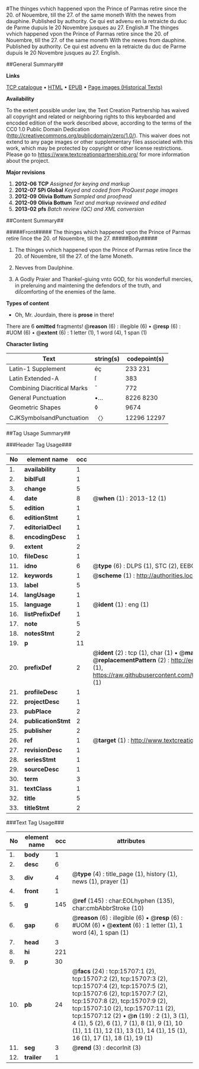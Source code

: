 #The thinges vvhich happened vpon the Prince of Parmas retire since the 20. of Nouembre, till the 27. of the same moneth With the newes from dauphine. Published by authority. Ce qui est advenu en la retraicte du duc de Parme dupuis le 20 Novembre jusques au 27. English.#
The thinges vvhich happened vpon the Prince of Parmas retire since the 20. of Nouembre, till the 27. of the same moneth With the newes from dauphine. Published by authority.
Ce qui est advenu en la retraicte du duc de Parme dupuis le 20 Novembre jusques au 27. English.

##General Summary##

**Links**

[TCP catalogue](http://www.ota.ox.ac.uk/tcp/)  • 
[HTML](http://tei.it.ox.ac.uk/tcp/Texts-HTML/free/A16/A16443.html)  • 
[EPUB](http://tei.it.ox.ac.uk/tcp/Texts-EPUB/free/A16/A16443.epub) • 
[Page images (Historical Texts)](https://historicaltexts.jisc.ac.uk/eebo-99850499e)

**Availability**

To the extent possible under law, the Text Creation Partnership has waived all copyright and related or neighboring rights to this keyboarded and encoded edition of the work described above, according to the terms of the CC0 1.0 Public Domain Dedication (http://creativecommons.org/publicdomain/zero/1.0/). This waiver does not extend to any page images or other supplementary files associated with this work, which may be protected by copyright or other license restrictions. Please go to https://www.textcreationpartnership.org/ for more information about the project.

**Major revisions**

1. __2012-06__ __TCP__ *Assigned for keying and markup*
1. __2012-07__ __SPi Global__ *Keyed and coded from ProQuest page images*
1. __2012-09__ __Olivia Bottum__ *Sampled and proofread*
1. __2012-09__ __Olivia Bottum__ *Text and markup reviewed and edited*
1. __2013-02__ __pfs__ *Batch review (QC) and XML conversion*

##Content Summary##

#####Front#####
The thinges which happened vpon the Prince of Parmas retire ſince the 20. of Nouembre, till the 27. 
#####Body#####

1. The thinges vvhich happened vpon the Prince of Parmas retire ſince the 20. of Nouembre, till the 27. of the ſame Moneth.

1. Nevves from Daulphine.

1. A Godly Praier and Thankeſ-giuing vnto GOD, for his wonderfull mercies, in preſeruing and maintening the defendors of the truth, and diſcomforting of the enemies of the ſame.

**Types of content**

  * Oh, Mr. Jourdain, there is **prose** in there!

There are 6 **omitted** fragments! 
 @__reason__ (6) : illegible (6)  •  @__resp__ (6) : #UOM (6)  •  @__extent__ (6) : 1 letter (1), 1 word (4), 1 span (1)

**Character listing**


|Text|string(s)|codepoint(s)|
|---|---|---|
|Latin-1 Supplement|éç|233 231|
|Latin Extended-A|ſ|383|
|Combining             Diacritical Marks|̄|772|
|General Punctuation|•…|8226 8230|
|Geometric Shapes|◊|9674|
|CJKSymbolsandPunctuation|〈〉|12296 12297|

##Tag Usage Summary##

###Header Tag Usage###

|No|element name|occ|attributes|
|---|---|---|---|
|1.|__availability__|1||
|2.|__biblFull__|1||
|3.|__change__|5||
|4.|__date__|8| @__when__ (1) : 2013-12 (1)|
|5.|__edition__|1||
|6.|__editionStmt__|1||
|7.|__editorialDecl__|1||
|8.|__encodingDesc__|1||
|9.|__extent__|2||
|10.|__fileDesc__|1||
|11.|__idno__|6| @__type__ (6) : DLPS (1), STC (2), EEBO-CITATION (1), PROQUEST (1), VID (1)|
|12.|__keywords__|1| @__scheme__ (1) : http://authorities.loc.gov/ (1)|
|13.|__label__|5||
|14.|__langUsage__|1||
|15.|__language__|1| @__ident__ (1) : eng (1)|
|16.|__listPrefixDef__|1||
|17.|__note__|5||
|18.|__notesStmt__|2||
|19.|__p__|11||
|20.|__prefixDef__|2| @__ident__ (2) : tcp (1), char (1)  •  @__matchPattern__ (2) : ([0-9\-]+):([0-9IVX]+) (1), (.+) (1)  •  @__replacementPattern__ (2) : http://eebo.chadwyck.com/downloadtiff?vid=$1&page=$2 (1), https://raw.githubusercontent.com/textcreationpartnership/Texts/master/tcpchars.xml#$1 (1)|
|21.|__profileDesc__|1||
|22.|__projectDesc__|1||
|23.|__pubPlace__|2||
|24.|__publicationStmt__|2||
|25.|__publisher__|2||
|26.|__ref__|1| @__target__ (1) : http://www.textcreationpartnership.org/docs/. (1)|
|27.|__revisionDesc__|1||
|28.|__seriesStmt__|1||
|29.|__sourceDesc__|1||
|30.|__term__|3||
|31.|__textClass__|1||
|32.|__title__|5||
|33.|__titleStmt__|2||


###Text Tag Usage###

|No|element name|occ|attributes|
|---|---|---|---|
|1.|__body__|1||
|2.|__desc__|6||
|3.|__div__|4| @__type__ (4) : title_page (1), history (1), news (1), prayer (1)|
|4.|__front__|1||
|5.|__g__|145| @__ref__ (145) : char:EOLhyphen (135), char:cmbAbbrStroke (10)|
|6.|__gap__|6| @__reason__ (6) : illegible (6)  •  @__resp__ (6) : #UOM (6)  •  @__extent__ (6) : 1 letter (1), 1 word (4), 1 span (1)|
|7.|__head__|3||
|8.|__hi__|221||
|9.|__p__|30||
|10.|__pb__|24| @__facs__ (24) : tcp:15707:1 (2), tcp:15707:2 (2), tcp:15707:3 (2), tcp:15707:4 (2), tcp:15707:5 (2), tcp:15707:6 (2), tcp:15707:7 (2), tcp:15707:8 (2), tcp:15707:9 (2), tcp:15707:10 (2), tcp:15707:11 (2), tcp:15707:12 (2)  •  @__n__ (19) : 2 (1), 3 (1), 4 (1), 5 (2), 6 (1), 7 (1), 8 (1), 9 (1), 10 (1), 11 (1), 12 (1), 13 (1), 14 (1), 15 (1), 16 (1), 17 (1), 18 (1), 19 (1)|
|11.|__seg__|3| @__rend__ (3) : decorInit (3)|
|12.|__trailer__|1||
